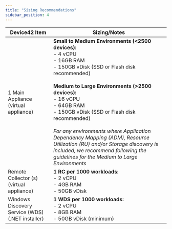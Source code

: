 ```yaml
---
title: "Sizing Recommendations"
sidebar_position: 4
---
```


| Device42 Item                                    | Sizing/Notes                                                                                                                                                                                                                                                                                                                                                                                                                                                                                                    |
|--------------------------------------------------|-----------------------------------------------------------------------------------------------------------------------------------------------------------------------------------------------------------------------------------------------------------------------------------------------------------------------------------------------------------------------------------------------------------------------------------------------------------------------------------------------------------------|
| 1 Main Appliance  (virtual appliance)            | **Small to Medium Environments (\<2500 devices):**  <br/> - 4 vCPU <br/> - 16GB RAM <br/> - 150GB vDisk (SSD or Flash disk recommended)<br/><br/>  **Medium to Large Environments (>2500 devices):** <br/>- 16 vCPU <br/>- 64GB RAM <br/>- 150GB vDisk (SSD or Flash disk recommended)<br/><br/>  *For any environments where Application Dependency Mapping (ADM), Resource Utilization (RU) and/or Storage discovery is included, we recommend following the guidelines for the Medium to Large Environments* |
| Remote Collector (s) (virtual appliance)         | **1 RC per 1000 workloads:** <br/>- 2 vCPU <br/>- 4GB RAM <br/>- 50GB vDisk                                                                                                                                                                                                                                                                                                                                                                                                                                    |
| Windows Discovery Service (WDS) (.NET installer) | **1 WDS per 1000 workloads:**  <br/> - 2 vCPU <br/> - 8GB RAM <br/> - 50GB vDisk (minimum)                                                                                                                                                                                                                                                                                                                                                                                                                      |

